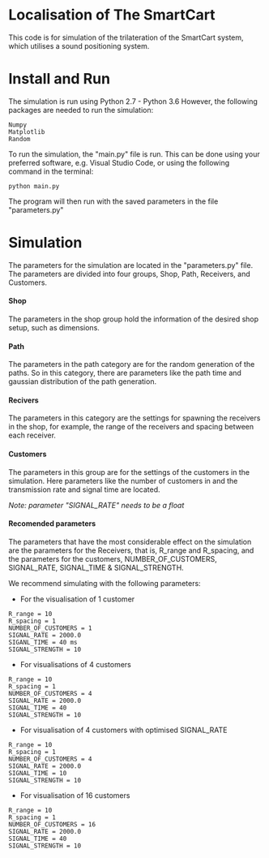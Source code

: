 # Localisation of The SmartCart
This code is for simulation of the trilateration of the SmartCart system, which utilises
a sound positioning system.

# Install and Run

The simulation is run using Python 2.7 - Python 3.6
However, the following packages are needed to run the simulation:

~~~~
Numpy
Matplotlib
Random
~~~~

To run the simulation, the "main.py" file is run. This can be done using your preferred software, e.g. Visual Studio Code, or using the following command in the terminal:

~~~~
python main.py
~~~~

The program will then run with the saved parameters in the file "parameters.py"


# Simulation

The parameters for the simulation are located in the "parameters.py" file.
The parameters are divided into four groups, Shop, Path, Receivers, and Customers.

#### Shop ####
The parameters in the shop group hold the information of the desired shop setup, such as dimensions.

#### Path ####
The parameters in the path category are for the random generation of the paths. So in this category, there are parameters like the path time and gaussian distribution of the path generation.

#### Recivers ####
The parameters in this category are the settings for spawning the receivers in the shop, for example, the range of the receivers and spacing between each receiver.

#### Customers ####
The parameters in this group are for the settings of the customers in the simulation. Here parameters like the number of customers in and the transmission rate and signal time are located.

*Note: parameter "SIGNAL_RATE" needs to be a float*

#### Recomended parameters ####

The parameters that have the most considerable effect on the simulation are the parameters for the Receivers, that is, R_range and R_spacing,
and the parameters for the customers, NUMBER_OF_CUSTOMERS, SIGNAL_RATE, SIGNAL_TIME & SIGNAL_STRENGTH.

We recommend simulating with the following parameters:


- For the visualisation of 1 customer
~~~~
R_range = 10
R_spacing = 1
NUMBER_OF_CUSTOMERS = 1
SIGNAL_RATE = 2000.0 
SIGANL_TIME = 40 ms
SIGNAL_STRENGTH = 10
~~~~

- For visualisations of 4 customers
~~~~
R_range = 10
R_spacing = 1
NUMBER_OF_CUSTOMERS = 4
SIGNAL_RATE = 2000.0
SIGNAL_TIME = 40
SIGNAL_STRENGTH = 10
~~~~

- For visualisation of 4 customers with optimised SIGNAL_RATE
~~~~
R_range = 10
R_spacing = 1
NUMBER_OF_CUSTOMERS = 4
SIGNAL_RATE = 2000.0
SIGNAL_TIME = 10
SIGNAL_STRENGTH = 10
~~~~

- For visualisation of 16 customers
~~~~
R_range = 10
R_spacing = 1
NUMBER_OF_CUSTOMERS = 16
SIGNAL_RATE = 2000.0
SIGNAL_TIME = 40
SIGNAL_STRENGTH = 10
~~~~
